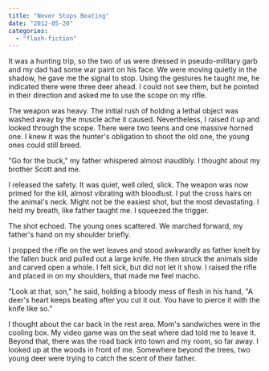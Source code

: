 ```yaml
---
title: "Never Stops Beating"
date: "2012-05-20"
categories: 
  - "flash-fiction"
---
```


It was a hunting trip, so the two of us were dressed in pseudo-military garb and my dad had some war paint on his face. We were moving quietly in the shadow, he gave me the signal to stop. Using the gestures he taught me, he indicated there were three deer ahead. I could not see them, but he pointed in their direction and asked me to use the scope on my rifle.

The weapon was heavy. The initial rush of holding a lethal object was washed away by the muscle ache it caused. Nevertheless, I raised it up and looked through the scope. There were two teens and one massive horned one. I knew it was the hunter's obligation to shoot the old one, the young ones could still breed.

"Go for the buck," my father whispered almost inaudibly. I thought about my brother Scott and me.

I released the safety. It was quiet, well oiled, slick. The weapon was now primed for the kill, almost vibrating with bloodlust. I put the cross hairs on the animal's neck. Might not be the easiest shot, but the most devastating. I held my breath, like father taught me. I squeezed the trigger.

The shot echoed. The young ones scattered. We marched forward, my father's hand on my shoulder briefly.

I propped the rifle on the wet leaves and stood awkwardly as father knelt by the fallen buck and pulled out a large knife. He then struck the animals side and carved open a whole. I felt sick, but did not let it show. I raised the rifle and placed in on my shoulders, that made me feel macho.

"Look at that, son," he said, holding a bloody mess of flesh in his hand, "A deer's heart keeps beating after you cut it out. You have to pierce it with the knife like so."

I thought about the car back in the rest area. Mom's sandwiches were in the cooling box. My video game was on the seat where dad told me to leave it. Beyond that, there was the road back into town and my room, so far away. I looked up at the woods in front of me. Somewhere beyond the trees, two young deer were trying to catch the scent of their father.
